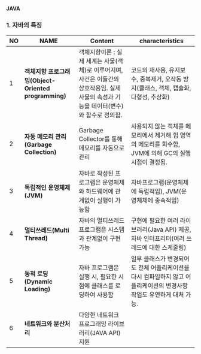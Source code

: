 #### JAVA

### 1. 자바의 특징

|NO|NAME|Content|characteristics|
|---|---|---|---|
|1|**객체지향 프로그래밍(Object-Oriented programming)**|객체지향이론 : 실제 세계는 사물(객체)로 이루어지며, 사건은 이들간의 상호작용임. 실제 사물의 속성과 기능을 데이터(변수)와 함수로 정의함.|코드의 재사용, 유지보수, 중복제거, 오작동 방지(클래스, 객체, 캡슐화, 다형성, 추상화)|
|2|**자동 메모리 관리(Garbage Collection)**|Garbage Collector를 통해 메모리를 자동으로 관리|사용되지 않는 객체를 메모리에서 제거해 힙 영역의 메모리를 회수함, JVM에 의해 GC의 실행 시점이 결정됨.|
|3|**독립적인 운영체제(JVM)**|자바로 작성된 프로그램은 운영체제와 하드웨어에 관계없이 실행이 가능함|자바프로그램(운영체제에 독립적임), JVM(운영체제에 종속적임)|
|4|**멀티쓰레드(Multi Thread)**|자바의 멀티쓰레드 프로그램은 시스템과 관계없이 구현 가능|구현에 필요한 여러 라이브러리(Java API) 제공, 자바 인터프리터(여러 쓰레드에 대한 스케줄링)|
|5|**동적 로딩(Dynamic Loading)**|자바 프로그램은 실행 시, 필요한 시점에 클래스를 로딩하여 사용함|일부 클래스가 변경되어도 전체 어플리케이션을 다시 컴파일하지 않고 어플리케이션의 변경사항 작업도 유연하게 대처 가능.|
|6|**네트워크와 분산처리**|다양한 네트워크 프로그래밍 라이브러리(JAVA API) 지원|
